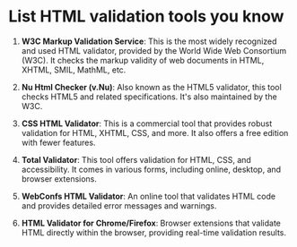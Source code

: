 # List HTML validation tools you know

1. **W3C Markup Validation Service**: This is the most widely recognized and used HTML validator, provided by the World Wide Web Consortium (W3C). It checks the markup validity of web documents in HTML, XHTML, SMIL, MathML, etc.

2. **Nu Html Checker (v.Nu)**: Also known as the HTML5 validator, this tool checks HTML5 and related specifications. It's also maintained by the W3C.

3. **CSS HTML Validator**: This is a commercial tool that provides robust validation for HTML, XHTML, CSS, and more. It also offers a free edition with fewer features.

4. **Total Validator**: This tool offers validation for HTML, CSS, and accessibility. It comes in various forms, including online, desktop, and browser extensions.

5. **WebConfs HTML Validator**: An online tool that validates HTML code and provides detailed error messages and warnings.

6. **HTML Validator for Chrome/Firefox**: Browser extensions that validate HTML directly within the browser, providing real-time validation results.

